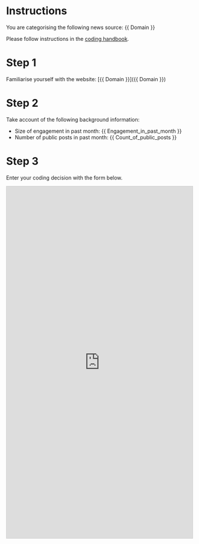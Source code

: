 # Instructions

You are categorising the following news source: {{ Domain }}

Please follow instructions in the [coding handbook](http://comprop.oii.ox.ac.uk/).

# Step 1

Familiarise yourself with the website: [{{ Domain }}]({{ Domain }})

# Step 2

Take account of the following background information:

* Size of engagement in past month: {{ Engagement_in_past_month }}
* Number of public posts in past month: {{ Count_of_public_posts }}

# Step 3

Enter your coding decision with the form below.

<iframe class="airtable-embed"
    src="https://airtable.com/embed/shra38QF3aALor26z?backgroundColor=blue&prefill_Media%20source={{ Domain }}&prefill_Coder={{ coder_name }}" frameborder="0"
    onmousewheel="" width="100%" height="950" style="background: transparent; border: 1px solid #ccc;"></iframe>